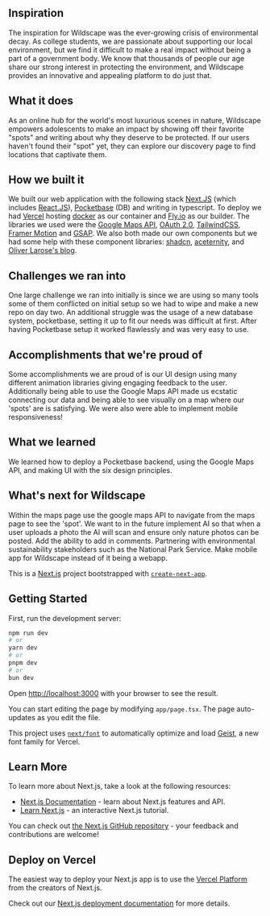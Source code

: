 ## Inspiration
The inspiration for Wildscape was the ever-growing crisis of environmental decay. As college students, we are passionate about supporting our local environment, but we find it difficult to make a real impact without being a part of a government body. We know that thousands of people our age share our strong interest in protecting the environment, and Wildscape provides an innovative and appealing platform to do just that. 

## What it does
As an online hub for the world's most luxurious scenes in nature, Wildscape empowers adolescents to make an impact by showing off their favorite "spots" and writing about why they deserve to be protected. If our users haven't found their "spot" yet, they can explore our discovery page to find locations that captivate them.

## How we built it
We built our web application with the following stack [Next.JS](https://nextjs.org/) (which includes [React.JS](https://react.dev/)), [Pocketbase](https://pocketbase.io/) (DB) and writing in typescript. To deploy we had [Vercel](https://vercel.com/) hosting [docker](https://www.docker.com/) as our container and [Fly.io](https://fly.io/) as our builder. The libraries we used were the [Google Maps API](https://developers.google.com/maps), [OAuth 2.0](https://oauth.net/2/), [TailwindCSS](https://tailwindcss.com/), [Framer Motion](https://www.framer.com/motion/) and [GSAP](https://gsap.com/). We also both made our own components but we had some help with these component libraries: [shadcn](https://ui.shadcn.com/), [aceternity](https://ui.aceternity.com/), and [Oliver Larose's blog](https://blog.olivierlarose.com/tutorials/text-gradient-opacity-on-scroll). 

## Challenges we ran into
One large challenge we ran into initially is since we are using so many tools some of them conflicted on initial setup so we had to wipe and make a new repo on day two. An additional struggle was the usage of a new database system, pocketbase, setting it up to fit our needs was difficult at first. After having Pocketbase setup it worked flawlessly and was very easy to use.

## Accomplishments that we're proud of
Some accomplishments we are proud of is our UI design using many different animation libraries giving engaging feedback to the user. Additionally being able to use the Google Maps API made us ecstatic connecting our data and being able to see visually on a map where our 'spots' are is satisfying. We were also were able to implement mobile responsiveness!

## What we learned
We learned how to deploy a Pocketbase backend, using the Google Maps API, and making UI with the six design principles.

## What's next for Wildscape
Within the maps page use the google maps API to navigate from the maps page to see the 'spot'. We want to in the future implement AI so that when a user uploads a photo the AI will scan and ensure only nature photos can be posted. Add the ability to add in comments. Partnering with environmental sustainability stakeholders such as the National Park Service. Make mobile app for Wildscape instead of it being a webapp. 

This is a [Next.js](https://nextjs.org) project bootstrapped with [`create-next-app`](https://nextjs.org/docs/app/api-reference/cli/create-next-app).

## Getting Started

First, run the development server:

```bash
npm run dev
# or
yarn dev
# or
pnpm dev
# or
bun dev
```

Open [http://localhost:3000](http://localhost:3000) with your browser to see the result.

You can start editing the page by modifying `app/page.tsx`. The page auto-updates as you edit the file.

This project uses [`next/font`](https://nextjs.org/docs/app/building-your-application/optimizing/fonts) to automatically optimize and load [Geist](https://vercel.com/font), a new font family for Vercel.

## Learn More

To learn more about Next.js, take a look at the following resources:

- [Next.js Documentation](https://nextjs.org/docs) - learn about Next.js features and API.
- [Learn Next.js](https://nextjs.org/learn) - an interactive Next.js tutorial.

You can check out [the Next.js GitHub repository](https://github.com/vercel/next.js) - your feedback and contributions are welcome!

## Deploy on Vercel

The easiest way to deploy your Next.js app is to use the [Vercel Platform](https://vercel.com/new?utm_medium=default-template&filter=next.js&utm_source=create-next-app&utm_campaign=create-next-app-readme) from the creators of Next.js.

Check out our [Next.js deployment documentation](https://nextjs.org/docs/app/building-your-application/deploying) for more details.
